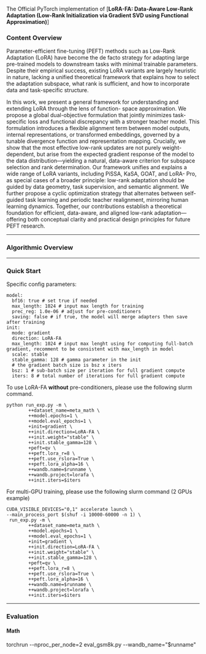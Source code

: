 The Official PyTorch implementation of [**LoRA-FA: Data-Aware Low-Rank Adaptation (Low-Rank Initialization via Gradient SVD using Functional Approximation)**]

### Content Overview

Parameter-efficient fine-tuning (PEFT) methods such as Low-Rank Adaptation (LoRA) have become the de facto
strategy for adapting large pre-trained models to downstream tasks with minimal trainable parameters. Despite their
empirical success, existing LoRA variants are largely heuristic in nature, lacking a unified theoretical framework that
explains how to select the adaptation subspace, what rank is sufficient, and how to incorporate data and task-specific
structure.

In this work, we present a general framework for understanding and extending LoRA through the lens of function-
space approximation. We propose a global dual-objective formulation that jointly minimizes task-specific loss and
functional discrepancy with a stronger teacher model. This formulation introduces a flexible alignment term between
model outputs, internal representations, or transformed embeddings, governed by a tunable divergence function and
representation mapping. Crucially, we show that the most effective low-rank updates are not purely weight-dependent,
but arise from the expected gradient response of the model to the data distribution—yielding a natural, data-aware
criterion for subspace selection and rank determination.
Our framework unifies and explains a wide range of LoRA variants, including PiSSA, KaSA, GOAT, and LoRA-
Pro, as special cases of a broader principle: low-rank adaptation should be guided by data geometry, task supervision,
and semantic alignment. We further propose a cyclic optimization strategy that alternates between self-guided task
learning and periodic teacher realignment, mirroring human learning dynamics. Together, our contributions establish
a theoretical foundation for efficient, data-aware, and aligned low-rank adaptation—offering both conceptual clarity
and practical design principles for future PEFT research.

---
### Algorithmic Overview


---
### Quick Start

Specific config parameters:
```
model:
  bf16: true # set true if needed
  max_length: 1024 # input max length for training
  prec_reg: 1.0e-06 # adjust for pre-conditioners
  saving: false # if true, the model will merge adapters then save after training
init:
  mode: gradient
  direction: LoRA-FA
  max_length: 1024 # input max lenght using for computing full-batch gradient, recomment to be consistent with max_length in model
  scale: stable
  stable_gamma: 128 # gamma parameter in the init
  # the gradient batch size is bsz x iters
  bsz: 1 # sub-batch size per iteration for full gradient compute
  iters: 8 # total number of iterations for full gradient compute
```

To use LoRA-FA **without** pre-conditioners, please use the following slurm command.
```
python run_exp.py -m \
        ++dataset_name=meta_math \
        ++model.epochs=1 \
        ++model.eval_epochs=1 \
        +init=gradient \
        ++init.direction=LoRA-FA \
        ++init.weight="stable" \
        ++init.stable_gamma=128 \
        +peft=qv \
        ++peft.lora_r=8 \
        ++peft.use_rslora=True \
        ++peft.lora_alpha=16 \
        ++wandb.name=$runname \
        ++wandb.project=lorafa \
        ++init.iters=$iters 
```

For multi-GPU training, please use the following slurm command (2 GPUs example)
```
CUDA_VISIBLE_DEVICES="0,1" accelerate launch \
--main_process_port $(shuf -i 10000-60000 -n 1) \
 run_exp.py -m \
        ++dataset_name=meta_math \
        ++model.epochs=1 \
        ++model.eval_epochs=1 \
        +init=gradient \
        ++init.direction=LoRA-FA \
        ++init.weight="stable" \
        ++init.stable_gamma=128 \
        +peft=qv \
        ++peft.lora_r=8 \
        ++peft.use_rslora=True \
        ++peft.lora_alpha=16 \
        ++wandb.name=$runname \
        ++wandb.project=lorafa \
        ++init.iters=$iters 
```

---
### Evaluation

#### Math 
torchrun --nproc_per_node=2 eval_gsm8k.py --wandb_name="$runname"
